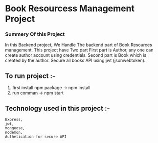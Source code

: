 # Book Resourcess Management Project

### Summery Of this Project
In this Backend project, We Handle The backend part of Book Resources management. 
This project have Two part First part is Author, any one can create author account using credentials. Second part is Book which is created by the author.
Secure all books API using jwt (jsonwebtoken).


## To run project :-
1. first install npm package -> npm install
2. run comman -> npm start

## Technology used in this project :-
    Express, 
    jwt,
    mongoose, 
    nodemon,
    Authetication for secure API
